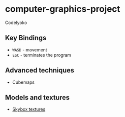 # computer-graphics-project
Codelyoko
## Key Bindings

* `WASD` - movement
* `ESC` - terminates the program

## Advanced techniques

* Cubemaps


## Models and textures

* [Skybox textures](https://sketchfab.com/3d-models/free-skybox-dystopian-alleyway-80ddc539289a4a439c0e3ea4e59e2b84)
